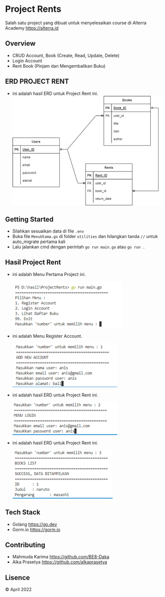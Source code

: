# **Project Rents**

Salah satu project yang dibuat untuk menyelesaikan course di Alterra Academy https://alterra.id

## **Overview**

- CRUD Account, Book (Create, Read, Update, Delete)
- Login Account
- Rent Book (Pinjam dan Mengembalikan Buku)

## **ERD PROJECT RENT**

- ini adalah hasil ERD untuk Project Rent ini.
  ![ERD](./erd_project_rents.png)

## **Getting Started**

- Silahkan sesuaikan data di file `.env`
- Buka file `MenuUtama.go` di folder `utilities` dan hilangkan tanda `//` untuk auto_migrate pertama kali
- Lalu jalankan cmd dengan perintah `go run main.go` atau `go run .`

## **Hasil Project Rent**

- ini adalah Menu Pertama Project ini.
  
  ![Hasil](./hasil/menu_utama.PNG)
  
- ini adalah Menu Register Account.
  
  ![Hasil](./hasil/register.PNG)
  
- ini adalah hasil ERD untuk Project Rent ini.
  
  ![Hasil](./hasil/login.PNG)
  
- ini adalah hasil ERD untuk Project Rent ini.
  
  ![Hasil](./hasil/lihat_buku.PNG)
  
## **Tech Stack**

- Golang https://go.dev
- Gorm.io https://gorm.io

## **Contributing**

- Mahmuda Karima https://github.com/BE8-Daka
- Alka Prasetya https://github.com/alkaprasetya

## **Lisence**

© April 2022
